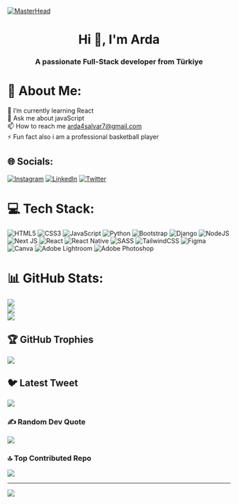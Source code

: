 [![MasterHead](https://www.wingstechsolutions.com/wp-content/uploads/2022/03/full-stack-development.gif)](https://github.com/ardasalvarlilar)
  <h1 align="center">Hi 👋, I'm Arda</h1>
  <h3 align="center">A passionate Full-Stack developer from Türkiye</h3>

  # 💫 About Me:
🌱 I’m currently learning React<br>💬 Ask me about javaScript<br>📫 How to reach me arda4salvar7@gmail.com<br>⚡ Fun fact also i am a professional basketball player 


## 🌐 Socials:
[![Instagram](https://img.shields.io/badge/Instagram-%23E4405F.svg?logo=Instagram&logoColor=white)](https://instagram.com/ardasalvarlilar) [![LinkedIn](https://img.shields.io/badge/LinkedIn-%230077B5.svg?logo=linkedin&logoColor=white)](https://linkedin.com/in/ardasalvarlilar) [![Twitter](https://img.shields.io/badge/Twitter-%231DA1F2.svg?logo=Twitter&logoColor=white)](https://twitter.com/salvarlilar35) 

# 💻 Tech Stack:
![HTML5](https://img.shields.io/badge/html5-%23E34F26.svg?style=for-the-badge&logo=html5&logoColor=white) ![CSS3](https://img.shields.io/badge/css3-%231572B6.svg?style=for-the-badge&logo=css3&logoColor=white) ![JavaScript](https://img.shields.io/badge/javascript-%23323330.svg?style=for-the-badge&logo=javascript&logoColor=%23F7DF1E) ![Python](https://img.shields.io/badge/python-3670A0?style=for-the-badge&logo=python&logoColor=ffdd54) ![Bootstrap](https://img.shields.io/badge/bootstrap-%23563D7C.svg?style=for-the-badge&logo=bootstrap&logoColor=white) ![Django](https://img.shields.io/badge/django-%23092E20.svg?style=for-the-badge&logo=django&logoColor=white) ![NodeJS](https://img.shields.io/badge/node.js-6DA55F?style=for-the-badge&logo=node.js&logoColor=white) ![Next JS](https://img.shields.io/badge/Next-black?style=for-the-badge&logo=next.js&logoColor=white) ![React](https://img.shields.io/badge/react-%2320232a.svg?style=for-the-badge&logo=react&logoColor=%2361DAFB) ![React Native](https://img.shields.io/badge/react_native-%2320232a.svg?style=for-the-badge&logo=react&logoColor=%2361DAFB) ![SASS](https://img.shields.io/badge/SASS-hotpink.svg?style=for-the-badge&logo=SASS&logoColor=white) ![TailwindCSS](https://img.shields.io/badge/tailwindcss-%2338B2AC.svg?style=for-the-badge&logo=tailwind-css&logoColor=white) 	![Figma](https://img.shields.io/badge/figma-%23F24E1E.svg?style=for-the-badge&logo=figma&logoColor=white) ![Canva](https://img.shields.io/badge/Canva-%2300C4CC.svg?style=for-the-badge&logo=Canva&logoColor=white) ![Adobe Lightroom](https://img.shields.io/badge/Adobe%20Lightroom-31A8FF.svg?style=for-the-badge&logo=Adobe%20Lightroom&logoColor=white) ![Adobe Photoshop](https://img.shields.io/badge/adobephotoshop-%2331A8FF.svg?style=for-the-badge&logo=adobephotoshop&logoColor=white)
# 📊 GitHub Stats:
![](https://github-readme-stats.vercel.app/api?username=ardasalvarlilar&theme=dark&hide_border=false&include_all_commits=true&count_private=true)<br/>
![](https://github-readme-streak-stats.herokuapp.com/?user=ardasalvarlilar&theme=dark&hide_border=false)<br/>
![](https://github-readme-stats.vercel.app/api/top-langs/?username=ardasalvarlilar&theme=dark&hide_border=false&include_all_commits=true&count_private=true&layout=compact)

## 🏆 GitHub Trophies
![](https://github-profile-trophy.vercel.app/?username=ardasalvarlilar&theme=radical&no-frame=false&no-bg=true&margin-w=4)

## 🐦 Latest Tweet
[![](https://gtce.itsvg.in/api?username=salvarlilar35)](https://github.com/VishwaGauravIn/github-twitter-card-embed)

### ✍️ Random Dev Quote
![](https://quotes-github-readme.vercel.app/api?type=horizontal&theme=radical)

### 🔝 Top Contributed Repo
![](https://github-contributor-stats.vercel.app/api?username=ardasalvarlilar&limit=5&theme=dark&combine_all_yearly_contributions=true)

---
[![](https://visitcount.itsvg.in/api?id=ardasalvarlilar&icon=1&color=0)](https://visitcount.itsvg.in)

<!-- Proudly created with GPRM ( https://gprm.itsvg.in ) -->

